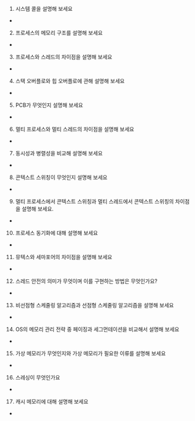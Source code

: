 1. 시스템 콜을 설명해 보세요

-

2. 프로세스의 메모리 구조를 설명해 보세요

-

3. 프로세스와 스레드의 차이점을 설명해 보세요

-

4. 스택 오버플로와 힙 오버플로에 관해 설명해 보세요

-

5. PCB가 무엇인지 설명해 보세요

-

6. 멀티 프로세스와 멀티 스레드의 차이점을 설명해 보세요

-

7. 동시성과 병렬성을 비교해 설명해 보세요

-

8. 콘텍스트 스위칭이 무엇인지 설명해 보세요

-

9. 멀티 프로세스에서 콘텍스트 스위칭과 멀티 스레드에서 콘텍스트 스위칭의 차이점을 설명해 보세요.

-

10. 프로세스 동기화에 대해 설명해 보세요

-

11. 뮤텍스와 세마포어의 차이점을 설명해 보세요

-

12. 스레드 안전의 의미가 무엇이며 이를 구현하는 방법은 무엇인가요?

-

13. 비선점형 스케줄링 알고리즘과 선점형 스케줄링 알고리즘을 설명해 보세요

-

14. OS의 메모리 관리 전략 중 페이징과 세그먼테이션을 비교해서 설명해 보세요

-

15. 가상 메모리가 무엇인지와 가상 메모리가 필요한 이류를 설명해 보세요

-

16. 스레싱이 무엇인가요

-

17. 캐시 메모리에 대해 설명해 보세요

-
